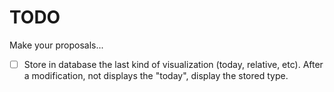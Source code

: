 # TODO

Make your proposals...

- [ ] Store in database the last kind of visualization (today, relative, etc). After a modification, not displays the "today", display the stored type.
